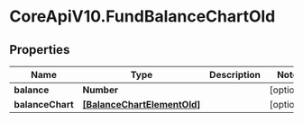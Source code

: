 # CoreApiV10.FundBalanceChartOld

## Properties
Name | Type | Description | Notes
------------ | ------------- | ------------- | -------------
**balance** | **Number** |  | [optional] 
**balanceChart** | [**[BalanceChartElementOld]**](BalanceChartElementOld.md) |  | [optional] 


